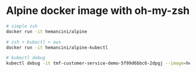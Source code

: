 # Alpine docker image with oh-my-zsh

```bash
# simple zsh
docker run -it hemancini/alpine

# zsh + kubectl + aws 
docker run -it hemancini/alpine-kubectl
```

```bash
# kubectl debug
kubectl debug -it tmf-customer-service-demo-5f99d6bbc6-2dpgj --image=hemancini/alpine --target=tmf-customer-service-demo -n tmf-dev
```